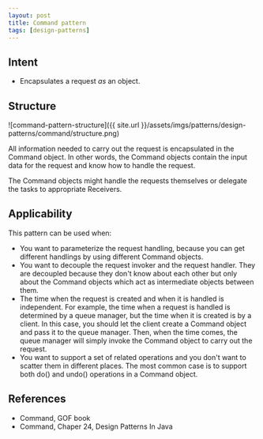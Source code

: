 ```yaml
---
layout: post
title: Command pattern
tags: [design-patterns]
---
```


## Intent

- Encapsulates a request _as_ an object.

## Structure

![command-pattern-structure]({{ site.url }}/assets/imgs/patterns/design-patterns/command/structure.png)

All information needed to carry out the request is encapsulated in the Command object. In other words, the Command objects contain the input data for the request and know how to handle the request.

<!--break-->

The Command objects might handle the requests themselves or delegate the tasks to appropriate Receivers.

## Applicability

This pattern can be used when:

- You want to parameterize the request handling, because you can get different handlings by using different Command objects.
- You want to decouple the request invoker and the request handler. They are decoupled because they don't know about each other but only about the Command objects which act as intermediate objects between them.
- The time when the request is created and when it is handled is independent. For example, the time when a request is handled is determined by a queue manager, but the time when it is created is by a client. In this case, you should let the client create a Command object and pass it to the queue manager. Then, when the time comes, the queue manager will simply invoke the Command object to carry out the request.
- You want to support a set of related operations and you don't want to scatter them in different places. The most common case is to support both do() and undo() operations in a Command object.

## References

- Command, GOF book
- Command, Chaper 24, Design Patterns In Java
